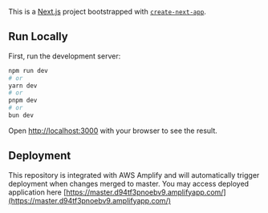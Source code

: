 This is a [Next.js](https://nextjs.org) project bootstrapped with [`create-next-app`](https://nextjs.org/docs/app/api-reference/cli/create-next-app).

## Run Locally

First, run the development server:

```bash
npm run dev
# or
yarn dev
# or
pnpm dev
# or
bun dev
```

Open [http://localhost:3000](http://localhost:3000) with your browser to see the result.

## Deployment

This repository is integrated with AWS Amplify and will automatically trigger deployment when changes merged to master.
You may access deployed application here [https://master.d94tf3pnoebv9.amplifyapp.com/](https://master.d94tf3pnoebv9.amplifyapp.com/)
